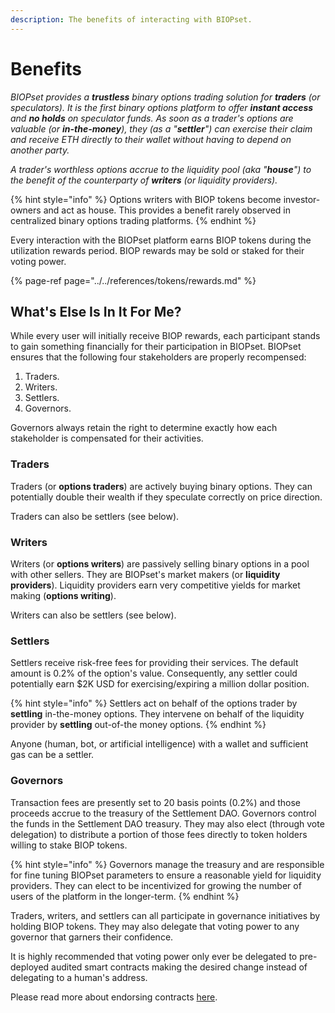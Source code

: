 ```yaml
---
description: The benefits of interacting with BIOPset.
---
```


# Benefits

_BIOPset provides a **trustless** binary options trading solution for **traders** \(or speculators\). It is the first binary options platform to offer **instant access** and **no holds** on speculator funds. As soon as a trader's options are valuable \(or **in-the-money**\), they \(as a "**settler**"\) can exercise their claim and receive ETH directly to their wallet without having to depend on another party._

_A trader's worthless options accrue to the liquidity pool \(aka "**house**"\) to the benefit of the counterparty of **writers** \(or liquidity providers\)._

{% hint style="info" %}
Options writers with BIOP tokens become investor-owners and act as house. This provides a benefit rarely observed in centralized binary options trading platforms.
{% endhint %}

Every interaction with the BIOPset platform earns BIOP tokens during the utilization rewards period. BIOP rewards may be sold or staked for their voting power.

{% page-ref page="../../references/tokens/rewards.md" %}

## What's Else Is In It For Me?

While every user will initially receive BIOP rewards, each participant stands to gain something financially for their participation in BIOPset. BIOPset ensures that the following four stakeholders are properly recompensed:

1. Traders.
2. Writers.
3. Settlers.
4. Governors.

Governors always retain the right to determine exactly how each stakeholder is compensated for their activities.

### Traders

Traders \(or **options traders**\) are actively buying binary options. They can potentially double their wealth if they speculate correctly on price direction.

Traders can also be settlers \(see below\).

### Writers

Writers \(or **options writers**\) are passively selling binary options in a pool with other sellers. They are BIOPset's market makers \(or **liquidity providers**\). Liquidity providers earn very competitive yields for market making \(**options writing**\).

Writers can also be settlers \(see below\).

### Settlers

Settlers receive risk-free fees for providing their services. The default amount is 0.2% of the option's value. Consequently, any settler could potentially earn $2K USD for exercising/expiring a million dollar position.

{% hint style="info" %}
Settlers act on behalf of the options trader by **settling** in-the-money options. They intervene on behalf of the liquidity provider by **settling** out-of-the money options.
{% endhint %}

Anyone \(human, bot, or artificial intelligence\) with a wallet and sufficient gas can be a settler.

### Governors

Transaction fees are presently set to 20 basis points \(0.2%\) and those proceeds accrue to the treasury of the Settlement DAO. Governors control the funds in the Settlement DAO treasury. They may also elect \(through vote delegation\) to distribute a portion of those fees directly to token holders willing to stake BIOP tokens.

{% hint style="info" %}
Governors manage the treasury and are responsible for fine tuning BIOPset parameters to ensure a reasonable yield for liquidity providers. They can elect to be incentivized for growing the number of users of the platform in the longer-term.
{% endhint %}

Traders, writers, and settlers can all participate in governance initiatives by holding BIOP tokens. They may also delegate that voting power to any governor that garners their confidence.

It is highly recommended that voting power only ever be delegated to pre-deployed audited smart contracts making the desired change instead of delegating to a human's address.  
  
Please read more about endorsing contracts [here](https://medium.com/biopset/endorsing-contracts-2f8c9447650f).

